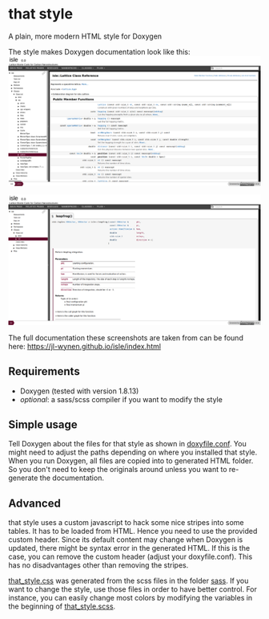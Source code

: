 # that style
A plain, more modern HTML style for Doxygen

The style makes Doxygen documentation look like this:
![Screenshot of class doc](/screenshots/screenshot_class.png?raw=true "Screenshot of a class documentation")

![Screenshot of function doc](/screenshots/screenshot_function.png?raw=true "Screenshot of a function documentation")

The full documentation these screenshots are taken from can be found here: https://jl-wynen.github.io/isle/index.html

## Requirements
- Doxygen (tested with version 1.8.13)
- *optional*: a sass/scss compiler if you want to modify the style

## Simple usage
Tell Doxygen about the files for that style as shown in [doxyfile.conf](doxyfile.conf). You might need to adjust the
paths depending on where you installed that style.
When you run Doxygen, all files are copied into to generated HTML folder. So you don't need to keep the originals around
unless you want to re-generate the documentation.

## Advanced
that style uses a custom javascript to hack some nice stripes into some tables. It has to be loaded from HTML. Hence you need
to use the provided custom header. Since its default content may change when Doxygen is updated, there might be syntax error in
the generated HTML. If this is the case, you can remove the custom header (adjust your doxyfile.conf). This has no
disadvantages other than removing the stripes.

[that_style.css](that_style.css) was generated from the scss files in the folder [sass](sass). If you want to change the style,
use those files in order to have better control. For instance, you can easily change most colors by modifying the variables
in the beginning of [that_style.scss](sass/that_style.scss).
